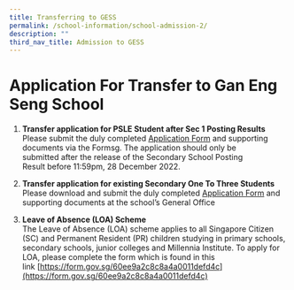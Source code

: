 ```yaml
---
title: Transferring to GESS
permalink: /school-information/school-admission-2/
description: ""
third_nav_title: Admission to GESS
---
```

# **Application For Transfer to Gan Eng Seng School**
1. **Transfer application for PSLE Student after Sec 1 Posting Results**
<BR>Please submit the duly completed [Application Form](https://form.gov.sg/637f39579e873400129602be) and supporting documents via the Formsg. The application should only be submitted after the release of the Secondary School Posting Result before 11:59pm, 28 December 2022.

2. **Transfer application for existing Secondary One To Three Students**  
 Please download and submit the duly completed [Application Form](/files/GESS-transfer-application-form-for-transfers-to-Sec-2-or-3.pdf) and supporting documents at the school’s General Office

3.  **Leave of Absence (LOA) Scheme**  
    The Leave of Absence (LOA) scheme applies to all Singapore Citizen (SC) and Permanent Resident (PR) children studying in primary schools, secondary schools, junior colleges and Millennia Institute. To apply for LOA, please complete the form which is found in this link [https://form.gov.sg/60ee9a2c8c8a4a0011defd4c](https://form.gov.sg/60ee9a2c8c8a4a0011defd4c)